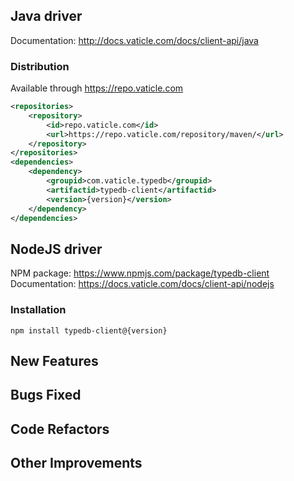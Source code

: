 ## Java driver

Documentation: http://docs.vaticle.com/docs/client-api/java

### Distribution

Available through https://repo.vaticle.com

```xml
<repositories>
    <repository>
        <id>repo.vaticle.com</id>
        <url>https://repo.vaticle.com/repository/maven/</url>
    </repository>
</repositories>
<dependencies>
    <dependency>
        <groupid>com.vaticle.typedb</groupid>
        <artifactid>typedb-client</artifactid>
        <version>{version}</version>
    </dependency>
</dependencies>
```

## NodeJS driver

NPM package: https://www.npmjs.com/package/typedb-client
Documentation: https://docs.vaticle.com/docs/client-api/nodejs

### Installation

```
npm install typedb-client@{version}
```

## New Features


## Bugs Fixed

## Code Refactors


## Other Improvements

